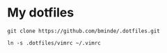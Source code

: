 # My dotfiles

`git clone https://github.com/bminde/.dotfiles.git`

`ln -s .dotfiles/vimrc ~/.vimrc`
